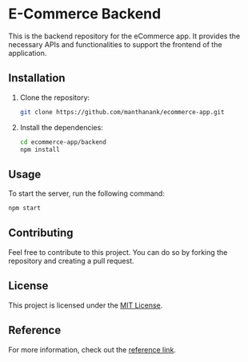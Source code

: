 # E-Commerce Backend

This is the backend repository for the eCommerce app. It provides the necessary APIs and functionalities to support the frontend of the application.

## Installation

1. Clone the repository:

    ```bash
    git clone https://github.com/manthanank/ecommerce-app.git
    ```

2. Install the dependencies:

    ```bash
    cd ecommerce-app/backend
    npm install
    ```

## Usage

To start the server, run the following command:

```bash
npm start
```

## Contributing

Feel free to contribute to this project. You can do so by forking the repository and creating a pull request.

## License

This project is licensed under the [MIT License](LICENSE).

## Reference

For more information, check out the [reference link](https://youtu.be/rMiRZ1iRC0A).
